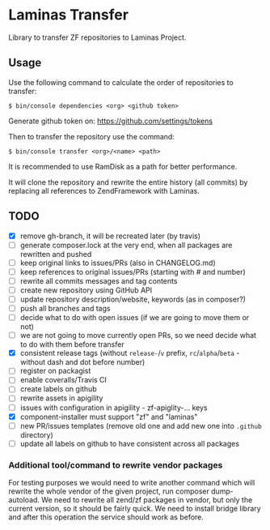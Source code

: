 # Laminas Transfer

Library to transfer ZF repositories to Laminas Project.

## Usage

Use the following command to calculate the order of repositories to transfer:

```console
$ bin/console dependencies <org> <github token>
```

Generate github token on: https://github.com/settings/tokens

Then to transfer the repository use the command:

```console
$ bin/console transfer <org>/<name> <path>
```

It is recommended to use RamDisk as a path for better performance.

It will clone the repository and rewrite the entire history (all commits)
by replacing all references to ZendFramework with Laminas.

## TODO

- [x] remove gh-branch, it will be recreated later (by travis)
- [ ] generate composer.lock at the very end, when all packages are rewritten and pushed
- [ ] keep original links to issues/PRs (also in CHANGELOG.md)
- [ ] keep references to original issues/PRs (starting with # and number)
- [ ] rewrite all commits messages and tag contents
- [ ] create new repository using GitHub API
- [ ] update repository description/website, keywords (as in composer?)
- [ ] push all branches and tags
- [ ] decide what to do with open issues (if we are going to move them or not)
- [ ] we are not going to move currently open PRs, so we need decide what to do with them before transfer
- [x] consistent release tags (without `release-`/`v` prefix, `rc`/`alpha`/`beta` - without dash and dot before number)
- [ ] register on packagist
- [ ] enable coveralls/Travis CI
- [ ] create labels on github
- [ ] rewrite assets in apigility
- [ ] issues with configuration in apigility - zf-apiglity-... keys
- [x] component-installer must support "zf" and "laminas"
- [ ] new PR/issues templates (remove old one and add new one into `.github` directory)
- [ ] update all labels on github to have consistent across all packages

### Additional tool/command to rewrite vendor packages

For testing purposes we would need to write another command
which will rewrite the whole vendor of the given project,
run composer dump-autoload. We need to rewrite all zend/zf
packages in vendor, but only the current version, so it should
be fairly quick.
We need to install bridge library and after this operation
the service should work as before.
